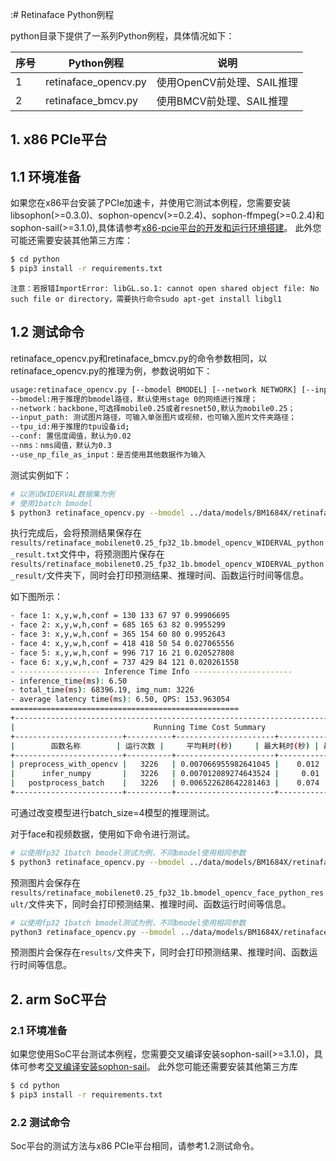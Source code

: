 :# Retinaface Python例程

python目录下提供了一系列Python例程，具体情况如下：

| 序号   | Python例程            | 说明                        |
| ----   | ----------------     | --------------------------- |
| 1      | retinaface_opencv.py | 使用OpenCV前处理、SAIL推理   |
| 2      | retinaface_bmcv.py   | 使用BMCV前处理、SAIL推理     |

## 1. x86 PCIe平台
## 1.1 环境准备
如果您在x86平台安装了PCIe加速卡，并使用它测试本例程，您需要安装libsophon(>=0.3.0)、sophon-opencv(>=0.2.4)、sophon-ffmpeg(>=0.2.4)和sophon-sail(>=3.1.0),具体请参考[x86-pcie平台的开发和运行环境搭建](../../../docs/Environment_Install_Guide.md#3-x86-pcie平台的开发和运行环境搭建)。
此外您可能还需要安装其他第三方库：
```bash
$ cd python
$ pip3 install -r requirements.txt
```

```
注意：若报错ImportError: libGL.so.1: cannot open shared object file: No such file or directory，需要执行命令sudo apt-get install libgl1
```

## 1.2 测试命令
retinaface_opencv.py和retinaface_bmcv.py的命令参数相同，以retinaface_opencv.py的推理为例，参数说明如下：

```bash
usage:retinaface_opencv.py [--bmodel BMODEL] [--network NETWORK] [--input_path INPUT][--tpu_id TPU] [--conf CONF] [--nms NMS] [--use_np_file_as_input False]
--bmodel:用于推理的bmodel路径，默认使用stage 0的网络进行推理；
--network：backbone,可选择mobile0.25或者resnet50,默认为mobile0.25；
--input_path: 测试图片路径，可输入单张图片或视频，也可输入图片文件夹路径；
--tpu_id:用于推理的tpu设备id;
--conf: 置信度阈值，默认为0.02
--nms：nms阈值，默认为0.3
--use_np_file_as_input：是否使用其他数据作为输入
```

测试实例如下：

```bash
# 以测试WIDERVAL数据集为例
# 使用1batch bmodel
$ python3 retinaface_opencv.py --bmodel ../data/models/BM1684X/retinaface_mobilenet0.25_fp32_1b.bmodel --network mobile0.25 --input_path ../data/images/WIDERVAL --tpu_id 0 --conf 0.02 --nms 0.4 --use_np_file_as_input False
```
执行完成后，会将预测结果保存在`results/retinaface_mobilenet0.25_fp32_1b.bmodel_opencv_WIDERVAL_python_result.txt`文件中，将预测图片保存在`results/retinaface_mobilenet0.25_fp32_1b.bmodel_opencv_WIDERVAL_python_result/`文件夹下，同时会打印预测结果、推理时间、函数运行时间等信息。

如下图所示：
``` bash
- face 1: x,y,w,h,conf = 130 133 67 97 0.99906695
- face 2: x,y,w,h,conf = 685 165 63 82 0.9955299
- face 3: x,y,w,h,conf = 365 154 60 80 0.9952643
- face 4: x,y,w,h,conf = 418 418 50 54 0.027065556
- face 5: x,y,w,h,conf = 996 717 16 21 0.020527808
- face 6: x,y,w,h,conf = 737 429 84 121 0.020261558
- ------------------ Inference Time Info ----------------------
- inference_time(ms): 6.50
- total_time(ms): 68396.19, img_num: 3226
- average latency time(ms): 6.50, QPS: 153.963054
===================================================
+----------------------------------------------------------------------------------------+
|                               Running Time Cost Summary                                |
+------------------------+----------+----------------------+--------------+--------------+
|        函数名称        | 运行次数 |     平均耗时(秒)     | 最大耗时(秒) | 最小耗时(秒) |
+------------------------+----------+----------------------+--------------+--------------+
| preprocess_with_opencv |   3226   | 0.007066955982641045 |    0.012     |    0.007     |
|      infer_numpy       |   3226   | 0.007012089274643524 |     0.01     |    0.007     |
|   postprocess_batch    |   3226   | 0.006522628642281463 |    0.074     |    0.004     |
+------------------------+----------+----------------------+--------------+--------------+
```
可通过改变模型进行batch_size=4模型的推理测试。

对于face和视频数据，使用如下命令进行测试。
```bash
# 以使用fp32 1batch bmodel测试为例，不同bmodel使用相同参数
$ python3 retinaface_opencv.py --bmodel ../data/models/BM1684X/retinaface_mobilenet0.25_fp32_1b.bmodel --network mobile0.25 --input_path ../data/images/face --tpu_id 0 --conf 0.02 --nms 0.5 --use_np_file_as_input False
```
预测图片会保存在`results/retinaface_mobilenet0.25_fp32_1b.bmodel_opencv_face_python_result/`文件夹下，同时会打印预测结果、推理时间、函数运行时间等信息。

```bash
# 以使用fp32 1batch bmodel测试为例，不同bmodel使用相同参数
python3 retinaface_opencv.py --bmodel ../data/models/BM1684X/retinaface_mobilenet0.25_fp32_1b.bmodel --network mobile0.25 --input_path ../data/videos/station.avi --tpu_id 0 --conf 0.02 --nms 0.5 --use_np_file_as_input False
```
预测图片会保存在`results/`文件夹下，同时会打印预测结果、推理时间、函数运行时间等信息。

## 2. arm SoC平台
### 2.1 环境准备
如果您使用SoC平台测试本例程，您需要交叉编译安装sophon-sail(>=3.1.0)，具体可参考[交叉编译安装sophon-sail](../../../docs/Environment_Install_Guide.md#42-交叉编译安装sophon-sail)。
此外您可能还需要安装其他第三方库
```bash
$ cd python
$ pip3 install -r requirements.txt
```
### 2.2 测试命令
Soc平台的测试方法与x86 PCIe平台相同，请参考1.2测试命令。
